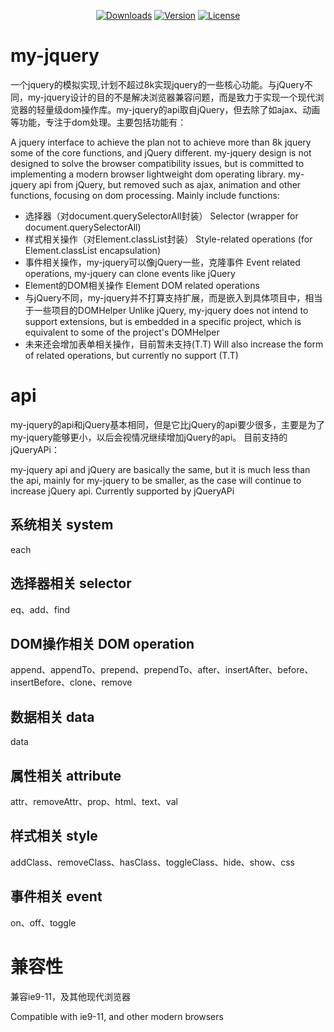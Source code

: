 <p align="center">
    <a href="https://www.npmjs.com/package/my-jquery"><img src="https://img.shields.io/npm/dm/my-jquery.svg" alt="Downloads"></a>
    <a href="https://www.npmjs.com/package/my-jquery"><img src="https://img.shields.io/npm/v/my-jquery.svg" alt="Version"></a>
    <a href="https://www.npmjs.com/package/my-jquery"><img src="https://img.shields.io/npm/l/my-jquery.svg" alt="License"></a>
</p>

# my-jquery
一个jquery的模拟实现,计划不超过8k实现jquery的一些核心功能。与jQuery不同，my-jquery设计的目的不是解决浏览器兼容问题，而是致力于实现一个现代浏览器的轻量级dom操作库。my-jquery的api取自jQuery，但去除了如ajax、动画等功能，专注于dom处理。主要包括功能有：

A jquery interface to achieve the plan not to achieve more than 8k jquery some of the core functions, and jQuery different. my-jquery design is not designed to solve the browser compatibility issues, but is committed to implementing a modern browser lightweight dom operating library. my-jquery api from jQuery, but removed such as ajax, animation and other functions, focusing on dom processing. Mainly include functions:

+ 选择器（对document.querySelectorAll封装）
Selector (wrapper for document.querySelectorAll)
+ 样式相关操作（对Element.classList封装）
Style-related operations (for Element.classList encapsulation)
+ 事件相关操作，my-jquery可以像jQuery一些，克隆事件
Event related operations,  my-jquery can clone events like jQuery
+ Element的DOM相关操作
Element DOM related operations
+ 与jQuery不同，my-jquery并不打算支持扩展，而是嵌入到具体项目中，相当于一些项目的DOMHelper
Unlike jQuery, my-jquery does not intend to support extensions, but is embedded in a specific project, which is equivalent to some of the project's DOMHelper
+ 未来还会增加表单相关操作，目前暂未支持(T.T)
Will also increase the form of related operations, but currently no support (T.T)

# api
my-jquery的api和jQuery基本相同，但是它比jQuery的api要少很多，主要是为了my-jquery能够更小，以后会视情况继续增加jQuery的api。
目前支持的jQueryAPi：

my-jquery api and jQuery are basically the same, but it is much less than the api, mainly for my-jquery to be smaller, as the case will continue to increase jQuery api.
Currently supported by jQueryAPi

## 系统相关 system
each

## 选择器相关 selector
eq、add、find

## DOM操作相关 DOM operation
append、appendTo、prepend、prependTo、after、insertAfter、before、insertBefore、clone、remove

## 数据相关 data
data

## 属性相关 attribute
attr、removeAttr、prop、html、text、val

## 样式相关 style
addClass、removeClass、hasClass、toggleClass、hide、show、css

## 事件相关 event
on、off、toggle

# 兼容性
兼容ie9-11，及其他现代浏览器

Compatible with ie9-11, and other modern browsers